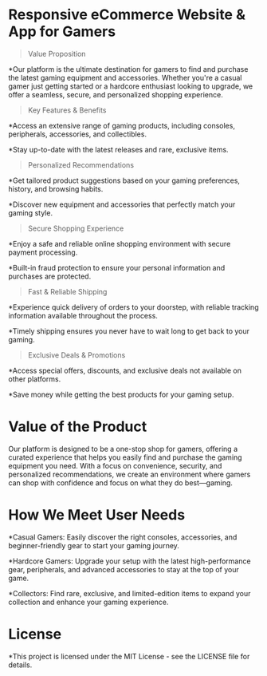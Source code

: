 # Responsive eCommerce Website & App for Gamers

>Value Proposition
 
*Our platform is the ultimate destination for gamers to find and purchase the latest gaming equipment and accessories. Whether you're a casual gamer just getting started or a hardcore enthusiast looking to upgrade, we offer a seamless, secure, and personalized shopping experience.

>Key Features & Benefits

*Access an extensive range of gaming products, including consoles, peripherals, accessories, and collectibles.

*Stay up-to-date with the latest releases and rare, exclusive items.

> Personalized Recommendations

*Get tailored product suggestions based on your gaming preferences, history, and browsing habits.

*Discover new equipment and accessories that perfectly match your gaming style.

> Secure Shopping Experience

*Enjoy a safe and reliable online shopping environment with secure payment processing.

*Built-in fraud protection to ensure your personal information and purchases are protected.

>Fast & Reliable Shipping

*Experience quick delivery of orders to your doorstep, with reliable tracking information available throughout the process.

*Timely shipping ensures you never have to wait long to get back to your gaming.

>Exclusive Deals & Promotions

*Access special offers, discounts, and exclusive deals not available on other platforms.

*Save money while getting the best products for your gaming setup.

# Value of the Product

Our platform is designed to be a one-stop shop for gamers, offering a curated experience that helps you easily find and purchase the gaming equipment you need. With a focus on convenience, security, and personalized recommendations, we create an environment where gamers can shop with confidence and focus on what they do best—gaming.

# How We Meet User Needs

*Casual Gamers: Easily discover the right consoles, accessories, and beginner-friendly gear to start your gaming journey.

*Hardcore Gamers: Upgrade your setup with the latest high-performance gear, peripherals, and advanced accessories to stay at the top of your game.

*Collectors: Find rare, exclusive, and limited-edition items to expand your collection and enhance your gaming experience.

# License

*This project is licensed under the MIT License - see the LICENSE file for details.

